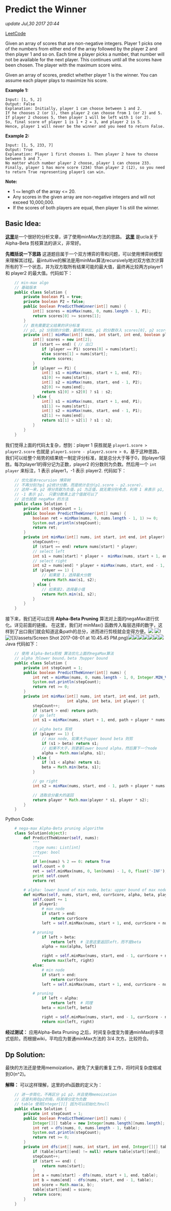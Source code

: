 # Predict the Winner

_update Jul,30 2017 20:44_

[LeetCode](https://leetcode.com/problems/predict-the-winner/description/)

Given an array of scores that are non-negative integers. Player 1 picks one of the numbers from either end of the array followed by the player 2 and then player 1 and so on. Each time a player picks a number, that number will not be available for the next player. This continues until all the scores have been chosen. The player with the maximum score wins.

Given an array of scores, predict whether player 1 is the winner. You can assume each player plays to maximize his score.

**Example 1:**

```text
Input: [1, 5, 2]
Output: False
Explanation: Initially, player 1 can choose between 1 and 2. 
If he chooses 2 (or 1), then player 2 can choose from 1 (or 2) and 5. If player 2 chooses 5, then player 1 will be left with 1 (or 2). 
So, final score of player 1 is 1 + 2 = 3, and player 2 is 5. 
Hence, player 1 will never be the winner and you need to return False.
```

**Example 2:**

```text
Input: [1, 5, 233, 7]
Output: True
Explanation: Player 1 first chooses 1. Then player 2 have to choose between 5 and 7. 
No matter which number player 2 choose, player 1 can choose 233.
Finally, player 1 has more score (234) than player 2 (12), so you need to return True representing player1 can win.
```

**Note:**

* 1 `<=` length of the array &lt;= 20.
* Any scores in the given array are non-negative integers and will not exceed 10,000,000.
* If the scores of both players are equal, then player 1 is still the winner.

## Basic Idea:

[**这里**](https://liuqinh2s.gitbooks.io/leetcode/content/中文版/第一遍/486.%20Predict%20the%20Winner.html)是一个很好的分析文章，讲了使用minMax方法的思路。 [**这里**](http://web.cs.ucla.edu/~rosen/161/notes/alphabeta.html) 是ucla关于Alpha-Beta 剪枝算法的讲义，非常好。

**先概括说一下思路** 这道题目属于一个双方博弈的零和问题，可以使用博弈树模型来理解其过程。最intuitive的解法是用minMax算法recursively地对双方依次计算所有的下一个状态，并为双方取所有结果可能的最大值，最终再比较两方player1 和 player2 的最大值。代码如下：

```java
    // min-max algo
    // 基础版本
    public class Solution {
        private boolean P1 = true;
        private boolean P2 = false;
        public boolean PredictTheWinner(int[] nums) {
            int[] scores = minMax(nums, 0, nums.length - 1, P1);
            return scores[0] >= scores[1];
        }
        // 首先需要定义结果的评分标准
        // p1, p2 分别统计分数，最终再对比, p1 的分数存入 scores[0], p2 scores[1]
        private int[] minMax(int[] nums, int start, int end, boolean player) {
            int[] scores = new int[2];
            if (start == end) { // 出口
                if (player == P1) scores[0] = nums[start];
                else scores[1] = nums[start];
                return scores;
            }
            if (player == P1) {
                int[] s1 = minMax(nums, start + 1, end, P2);
                s1[0] += nums[start];
                int[] s2 = minMax(nums, start, end - 1, P2);
                s2[0] += nums[end];
                return s1[0] > s2[0] ? s1 : s2;
            } else {
                int[] s1 = minMax(nums, start + 1, end, P1);
                s1[1] += nums[start];
                int[] s2 = minMax(nums, start, end - 1, P1);
                s2[1] += nums[end];
                return s1[1] > s2[1] ? s1 : s2;
            }
        }
    }
```

我们觉得上面的代码太复杂，想到：player 1 获胜就是 `player1.score > player2.score` 也就是 `player1.score - player2.score > 0`，基于这种思路，我们可以给整个局势的结果统一制定评分标准，就是总分大于等于0，则player1获胜。每次player1的得分记为正数，player2 的分数则为负数。然后用一个 `int player` 来标注，1 表示 player1，-1 表示 player2. 代码如下：

```java
    // 优化版本recursion 博弈树
    // 不再分别为p1 p2统计分数，而是统计总分(p1.score - p2.score).
    // 这样一来，p2 得分贡献为负值，p1 为正值，就无需分别考虑，利用 1 来表示 p1,
    // -1 表示 p2， 只要分数乘上这个值就可以了
    // 这也就是 negaMax 的方法
    public class Solution {
        private int stepCount = 1;
        public boolean PredictTheWinner(int[] nums) {
            boolean ret = minMax(nums, 0, nums.length - 1, 1) >= 0;
            System.out.println(stepCount);
            return ret;
        }
        private int minMax(int[] nums, int start, int end, int player) {
            stepCount++;
            if (start == end) return nums[start] * player; 
            // select left
            int s1 = nums[start] * player +  minMax(nums, start + 1, end, -player);
            // select right
            int s2 = nums[end] * player + minMax(nums, start, end - 1, -player);
            if (player == 1) {
                // 如果是 1，选择最大分数
                return Math.max(s1, s2);
            } else {
                // 如果是2，选择最小值
                return Math.min(s1, s2);
            }
        }
    }
```

接下来，我们还可以应用 **Alpha-Beta Pruning** 算法对上面的negaMax进行优化。详见前面的链接。 在这里，我们对 minMax\(\) 函数传入每层选择的数字，这样到了出口我们就会知道这条path的总分，进而进行剪枝就会变得方便。![](../../.gitbook/assets/Screen%20Shot%202017-08-01%20at%2010.42.02%20PM%20%281%29.png) ![](../../.gitbook/assets/screen-shot-2017-08-01-at-10.44.54-pm%20%281%29.png)!![!\[\]\(/assets/Screen Shot 2017-08-01 at 10.45.45 PM.pn](../../.gitbook/assets/Screen%20Shot%202017-08-01%20at%2010.45.59%20PM.png)g\)![](../../.gitbook/assets/screen-shot-2017-08-01-at-10.46.12-pm.png)![](../../.gitbook/assets/screen-shot-2017-08-01-at-10.46.33-pm%20%281%29.png)![](../../.gitbook/assets/Screen%20Shot%202017-08-01%20at%2010.46.49%20PM%20%281%29.png)![](../../.gitbook/assets/Screen%20Shot%202017-08-01%20at%2010.46.59%20PM%20%281%29.png)![](../../.gitbook/assets/screen-shot-2017-08-01-at-10.47.12-pm%20%281%29.png)![](../../.gitbook/assets/screen-shot-2017-08-01-at-10.47.23-pm%20%281%29%20%281%29.png)![](../../.gitbook/assets/screen-shot-2017-08-01-at-10.47.33-pm.png) Java 代码如下：

```java
    // 使用 Alpha-Beta剪枝 算法优化上面的negaMax算法
    // alpha 为lower bound，beta 为upper bound
    public class Solution {
        private int stepCount = 1;
        public boolean PredictTheWinner(int[] nums) {
            int ret = minMax(nums, 0, nums.length - 1, 0, Integer.MIN_VALUE, Integer.MAX_VALUE, 1);
            System.out.println(stepCount);
            return ret >= 0;
        }
        private int minMax(int[] nums, int start, int end, int path, 
                           int alpha, int beta, int player) {
            stepCount++;
            if (start > end) return path;
            // go left
            int s1 = minMax(nums, start + 1, end, path + player * nums[start], alpha, beta, -player);

            // alpha beta 剪枝
            if (player == 1) { 
                // max node, 如果大于upper bound beta 则剪
                if (s1 > beta) return s1;
                // 如果不大于，则更新lower bound alpha，然后算下一个node
                alpha = Math.max(alpha, s1);
            } else {
                if (s1 < alpha) return s1;
                beta = Math.min(beta, s1);
            }

            // go right
            int s2 = minMax(nums, start, end - 1, path + player * nums[end], alpha, beta, -player);

            // 选取总分最大的返回
            return player * Math.max(player * s1, player * s2);
        }
    }
```

Python Code:

```python
    # nega-max Alpha-Beta pruning algorithm
    class Solution(object):
        def PredictTheWinner(self, nums):
            """
            :type nums: List[int]
            :rtype: bool
            """
            if len(nums) % 2 == 0: return True
            self.count = 0
            ret = self.minMax(nums, 0, len(nums) - 1, 0, float('-INF'), float('INF'), True) >= 0
            print self.count
            return ret

        # alpha: lower bound of min node, beta: upper bound of max node
        def minMax(self, nums, start, end, currScore, alpha, beta, player1):
            self.count += 1
            if player1: 
                # max node
                if start > end:
                    return currScore
                left = self.minMax(nums, start + 1, end, currScore + nums[start], alpha, beta, False)

            # pruning
                if left > beta:
                    return left  # 注意这里返回left，而不是beta
                alpha = max(alpha, left)

                right = self.minMax(nums, start, end - 1, currScore + nums[end], alpha, beta, False)
                return max(left, right)
            else:
                # min node
                if start > end:
                    return currScore
                left = self.minMax(nums, start + 1, end, currScore - nums[start], alpha, beta, True)

            # pruning
                if left < alpha:
                    return left  # 同理
                beta = min(left, beta)

                right = self.minMax(nums, start, end - 1, currScore - nums[end], alpha, beta, True)
                return min(left, right)
```

**经过测试：** 应用Alpha-Beta Pruning 之后，时间复杂度变为普通minMax的多项式低阶。而根据wiki，平均应为普通minMax方法的 3/4 次方。比较符合。

## Dp Solution:

最快的方法还是使用memoization，避免了大量的重复工作，将时间复杂度缩减到O\(n^2\)。

**解释：** 可以这样理解，这里的dfs函数的定义为：

```java
    // 进一步简化，不再区分 p1 p2，并且使用memoization
    // 还是利用在p2的局，将其得分定为负数
    // table 使用Integer[][] 因为可以初始化为null
    public class Solution {
        private int stepCount = 1;
        public boolean PredictTheWinner(int[] nums) {
            Integer[][] table = new Integer[nums.length][nums.length];
            int ret = dfs(nums, 0, nums.length - 1, table);
            System.out.println(stepCount);
            return ret >= 0;
        }
        private int dfs(int[] nums, int start, int end, Integer[][] table) {
            if (table[start][end] != null) return table[start][end];
            stepCount++;
            if (start == end) {
                return nums[start];
            }
            int a = nums[start] - dfs(nums, start + 1, end, table);
            int b = nums[end] - dfs(nums, start, end - 1, table);
            int score = Math.max(a, b);
            table[start][end] = score;
            return score;
        }
    }
```

